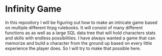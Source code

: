 # Infinity Game

In this repository I will be figuring out how to make an intricate game based on multiple different ttrpg rulebooks. It will consist of many different functions as as well as a large SQL data tree that will hold characters stats and skills with endless possibilities. I have always wanted a game that can memorize and build a character from the ground up based on every little experience the player does. So I will try to make that possible here. 
